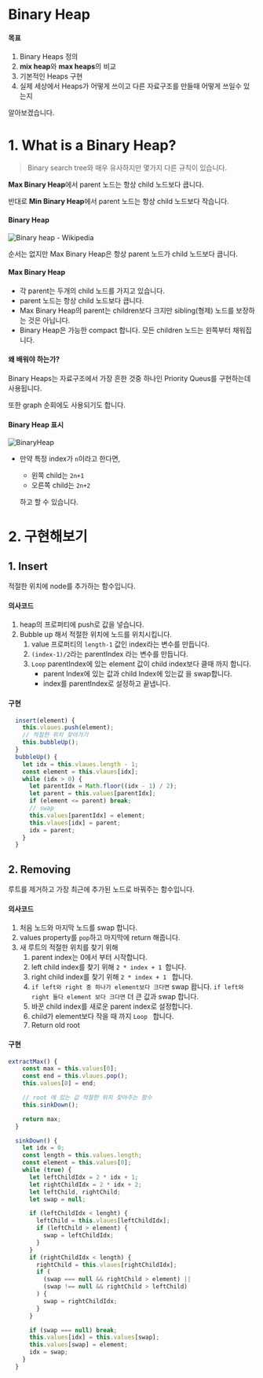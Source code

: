 # Binary Heap

#### 목표

1. Binary Heaps 정의
2. **mix heap**와 **max heaps**의 비교
3. 기본적인 Heaps 구현
4. 실제 세상에서 Heaps가 어떻게 쓰이고 다른 자료구조를 만들때 어떻게 쓰일수 있는지

알아보겠습니다.

# 1. What is a Binary Heap?

> Binary search tree와 매우 유사하지만 몇가지 다른 규칙이 있습니다.

**Max Binary Heap**에서 parent 노드는 항상 child 노드보다 큽니다.

반대로 **Min Binary Heap**에서 parent 노드는 항상 child 노드보다 작습니다.

#### Binary Heap

![Binary heap - Wikipedia](https://upload.wikimedia.org/wikipedia/commons/thumb/3/38/Max-Heap.svg/1200px-Max-Heap.svg.png)

순서는 없지만 Max Binary Heap은 항상 parent 노드가 child 노드보다 큽니다.

#### Max Binary Heap

* 각 parent는 두개의 child 노드를 가지고 있습니다.
* parent 노드는 항상 child 노드보다 큽니다.
* Max Binary Heap의 parent는 children보다 크지만 sibling(형제) 노드를 보장하는 것은 아닙니다.
* Binary Heap은 가능한 compact 합니다. 모든 children 노드는 왼쪽부터 채워집니다.

#### 왜 배워야 하는가?

Binary Heaps는 자료구조에서 가장 흔한 것중 하나인 Priority Queus를 구현하는데 사용됩니다. 

또한 graph 순회에도 사용되기도 합니다.

#### Binary Heap 표시

![BinaryHeap](https://user-images.githubusercontent.com/47456161/83596303-4852f200-a59f-11ea-9085-6a9888573148.png)

* 만약 특정 index가 `n`이라고 한다면,

  * 왼쪽 child는 `2n+1`
  * 오른쪽 child는 `2n+2`

  하고 할 수 있습니다.

# 2. 구현해보기

## 1. Insert

적절한 위치에 node를 추가하는 함수입니다.

#### 의사코드

1. heap의 프로퍼티에 push로 값을 넣습니다.
2. Bubble up 해서 적절한 위치에 노드를 위치시킵니다.
   1. value 프로퍼티의 `length-1` 값인 index라는 변수를 만듭니다.
   2. `(index-1)/2`라는 parentIndex 라는 변수를 만듭니다.
   3. `Loop` parentIndex에 있는 element 값이 child index보다 클때 까지 합니다.
      * parent Index에 있는 값과 child Index에 있는값 을 swap합니다.
      * index를 parentIndex로 설정하고 끝냅니다.

#### 구현

```javascript
  insert(element) {
    this.vlaues.push(element);
    // 적절한 위치 찾아가기
    this.bubbleUp();
  }
  bubbleUp() {
    let idx = this.vlaues.length - 1;
    const element = this.vlaues[idx];
    while (idx > 0) {
      let parentIdx = Math.floor((idx - 1) / 2);
      let parent = this.values[parentIdx];
      if (element <= parent) break;
      // swap
      this.values[parentIdx] = element;
      this.vlaues[idx] = parent;
      idx = parent;
    }
  }
```





## 2. Removing

루트를 제거하고 가장 최근에 추가된 노드로 바꿔주는 함수입니다.

#### 의사코드

1. 처음 노드와 마지막 노드를 swap 합니다.
2. values property를 `pop`하고 마지막에 return 해줍니다.
3. 새 루트의 적절한 위치를 찾기 위해
   1. parent index는 0에서 부터 시작합니다.
   2. left child index를 찾기 위해 `2 * index + 1 `합니다.
   3. right child index를 찾기 위해 `2 * index + 1 ` 합니다.
   4. `if left와 right 중 하나가 element보다 크다면` swap 홥니다.
      `if left와 right 둘다 element 보다 크다면` 더 큰 값과 swap 합니다.
   5. 바꾼 child index를 새로운 parent index로 설정합니다.
   6. child가 element보다 작을 때 까지 `Loop ` 합니다.
   7. Return old root

#### 구현

```javascript
extractMax() {
    const max = this.values[0];
    const end = this.vlaues.pop();
    this.values[0] = end;

    // root 에 있는 값 적절한 위치 찾아주는 함수
    this.sinkDown();

    return max;
  }

  sinkDown() {
    let idx = 0;
    const length = this.values.length;
    const element = this.values[0];
    while (true) {
      let leftChildIdx = 2 * idx + 1;
      let rightChildIdx = 2 * idx + 2;
      let leftChild, rightChild;
      let swap = null;

      if (leftChildIdx < lenght) {
        leftChild = this.vlaues[leftChildIdx];
        if (leftChild > element) {
          swap = leftChildIdx;
        }
      }
      if (rightChildIdx < length) {
        rightChild = this.vlaues[rightChildIdx];
        if (
          (swap === null && rightChild > element) ||
          (swap !== null && rightChild > leftChild)
        ) {
          swap = rightChildIdx;
        }
      }

      if (swap === null) break;
      this.values[idx] = this.values[swap];
      this.values[swap] = element;
      idx = swap;
    }
  }
```


